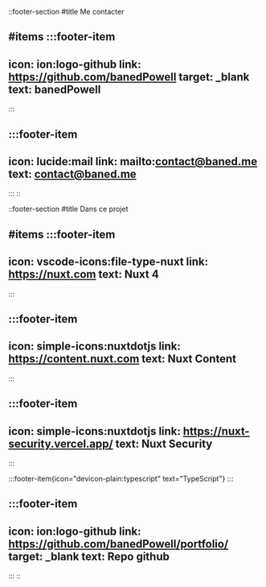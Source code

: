 ::footer-section
#title
Me contacter

#items
  :::footer-item
  ---
  icon: ion:logo-github
  link: https://github.com/banedPowell
  target: _blank
  text: banedPowell
  ---
  :::

  :::footer-item
  ---
  icon: lucide:mail
  link: mailto:contact@baned.me
  text: contact@baned.me
  ---
  :::
::

::footer-section
#title
Dans ce projet

#items
  :::footer-item
  ---
  icon: vscode-icons:file-type-nuxt
  link: https://nuxt.com
  text: Nuxt 4
  ---
  :::

  :::footer-item
  ---
  icon: simple-icons:nuxtdotjs
  link: https://content.nuxt.com
  text: Nuxt Content
  ---
  :::

  :::footer-item
  ---
  icon: simple-icons:nuxtdotjs
  link: https://nuxt-security.vercel.app/
  text: Nuxt Security
  ---
  :::

  :::footer-item{icon="devicon-plain:typescript" text="TypeScript"}
  :::

  :::footer-item
  ---
  icon: ion:logo-github
  link: https://github.com/banedPowell/portfolio/
  target: _blank
  text: Repo github
  ---
  :::
::

<!-- ::FooterSection
#title
Dans ce projet

#items




:: -->
